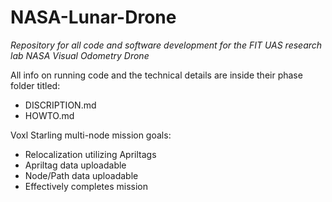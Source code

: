 # NASA-Lunar-Drone
_Repository for all code and software development for the FIT UAS research lab NASA Visual Odometry Drone_

All info on running code and the technical details are inside their phase folder titled:
- DISCRIPTION.md
- HOWTO.md

Voxl Starling multi-node mission goals:
- Relocalization utilizing Apriltags
- Apriltag data uploadable
- Node/Path data uploadable
- Effectively completes mission

